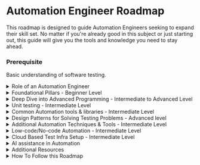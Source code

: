 # Automation Engineer Roadmap
This roadmap is designed to guide Automation Engineers seeking to expand their skill set. No matter if you're already good in this subject or just starting out, this guide will give you the tools and knowledge you need to stay ahead.

### Prerequisite
Basic understanding of software testing.

<details>
<summary>Role of an Automation Engineer
</summary>
  
- Define a robust test automation strategy aligned with project goals and technical requirements. Lead the implementation and execution of the strategy, ensuring efficient automation coverage.
- Evaluate and Select Automation Tools and Libraries. Analyze and compare various automation tools and libraries based on project needs and team expertise.Recommend and justify the optimal toolset for successful automation initiatives.
- Prioritize Automation Targets and Scope. Identify and prioritize tasks and processes suitable for automation across different testing layers (e.g., unit, integration, UI).Define the automation scope considering feasibility, ROI, and potential impact on quality.
- Develop and Maintain Automation Framework. Design and build a flexible and scalable automation framework capable of web, API, and mobile test automation.Continuously improve and maintain the framework, ensuring code reusability and ease of integration.
- Manage Automation Infrastructure and Environment. Set up and manage the necessary infrastructure for test automation execution, including tools, servers, and environments.
Monitor and maintain the environment, ensuring smooth execution and timely troubleshooting.
- Deliver Feedback and Optimize Processes. Facilitate rapid feedback loops by efficiently reporting test results and insights to the development team.Analyze automation performance and propose optimizations to improve efficiency and effectiveness.
- Document Automation Approach and Tools. Create comprehensive documentation covering the chosen automation process, framework, tools, and evaluation reports.Maintain clear and detailed documentation for smooth onboarding and knowledge sharing within the team.
- Highlight the role's contribution to improving product quality, reducing manual effort, and increasing development speed.
- Mention collaboration with developers and testers to ensure effective integration of automation practices.
- Emphasize the ongoing learning and adaptation aspects of automation engineering in a constantly evolving landscape.
</details>


<details>
<summary>Foundational Pillars - Beginner Level
</summary>
  
  #### Introduction to Problem Solving
    
  - Understanding Problem Specification.
  - Algorithmic Thinking.
  - Data organization.
  - Writing the first Pseudocode.
    
  #### Programming Basics:
  - Explore IDE features well.
  - Learn fundamental programming constructs like I/O, variables, data types, loops, conditionals and functions.
  - File handling.
  - Practise basic algorithms and data structures. 
  - Understand error handling and debugging techniques.
  - Get familiar with version control system.
    
  #### OOP Concepts:
  - Introduction to Packages, Classes and objects, Constructors and Access Modifiers.
  - Understand the principles of object-oriented programming (OOP) like encapsulation, inheritance, polymorphism, and abstraction.
  - Understand relationships between classes (association, aggregation, composition etc).
  - Apply good class design principles for maintainability.
  - Grasp object relationships and interactions (message passing, method calls).
  
  <details>
  <summary>Projects
  </summary>

   #### 1. Quiz Application:  
   
   #### Features:
   - Create a variety of question types (multiple choice, true/false, short answer).
   - Implement different difficulty levels.
   - Track user scores and progress.
   - Store and retrieve quiz data   
   
   #### Hint
   - Model questions, answers, and user scores using classes.
   - Use inheritance to create different question types.
   - Implement methods for handling user input, checking answers, and calculating scores.

   #### 2. Personal Finance Tracker:  
   #### Features:
   - Track income, expenses, and account balances.
   - Create budgets and categorize transactions.
   - Generate reports on spending habits and financial progress.
   
   #### Hint
   - Model accounts, transactions, and categories as classes.
   - Use methods for calculating balances, generating reports, and visualizing financial data.

   ### 3. Restaurant Menu Management System:  
   #### Features:
   - Add, edit, and delete menu items. 
   - Categorise dishes
   - Calculate bills
   - Print orders.

   #### Hint
   - Create a "MenuItem" class with constructors for different dish types (drinks, appetisers, main courses).
   - Use static methods for common tasks like printing the entire menu or calculating total bill.
   - Implement inner classes for order details and customer information.
   - Apply generics to handle different data types for menu items and order specifics.
   - Develop a console based user interface for managing the menu and handling orders.
   
   #### Aditonal project ideas
   - https://www.geeksforgeeks.org/java-projects/
   - https://www.geeksforgeeks.org/python-projects-beginner-to-advanced/
   - https://www.interviewbit.com/blog/c-sharp-projects/
   - https://www.freecodecamp.org/news/javascript-projects-for-beginners/

  </details>
</details>

<details>
<summary>Deep Dive into Advanced Programming - Intermediate to Advanced Level
</summary>

  #### Advanced Programming Concepts:
  - Explore advanced features of your chosen language (e.g., Java 8 streams, Python decorators etc).
  - Learn functional programming concepts.
  - Gain understanding of concurrency concepts and how to use those effectively.
  - Learn error handling. Example: Utilize custom exceptions for clear and specific error categorization.
  - Leverage exception chaining for propagating context and simplifying debugging.

<details>
<summary>Projects
</summary>
  
#### 1. Data Processing with Streams:
Implement a program that reads a text file, filters out words containing a specific letter, sorts them alphabetically, and counts the occurrences of each word.

Concepts:
- Stream API for functional-style operations on collections
- Lambda expressions and method references
- Intermediate operations (filter, map, sort) and terminal operations (count, collect)

#### 2. Functional Programming with Comparators:
Create a program that compares and sorts a list of Person objects based on different criteria (name, age, height) using custom comparators.

Concepts:
- Functional interfaces and lambda expressions
- Method references to existing methods
- Comparator chaining for combining multiple criteria

#### 3. Concurrent File Processing:
Develop a program that concurrently processes multiple files in a directory, performing tasks like counting lines, words, or characters.

Concepts:
- Use ExecutorService for managing threads
- Use Callable for tasks that return results
- Use Future for handling asynchronous results
- Use Synchronization mechanisms (locks, synchronized blocks) to ensure thread safety

#### 4. Custom Exception Handling:

Create a library management system that throws custom exceptions for invalid book IDs, missing books, or overdue returns.

Concepts:
- Extending Exception class to create custom exceptions
- Throwing and catching custom exceptions
- Exception chaining for preserving context information
    
</details>

#### Clean Code Practices:
- Readability: Write code that's easy to understand.
- Maintainability: Structure code for easy modification and bug fixing.
- Modularity: Break down code into well-defined, reusable components.
- Documentation: Provide clear explanations of code functionality and intent.
- Descriptive Naming: Use meaningful variable, function, and class names.
- Meaningful Comments: Explain complex logic or non-obvious code sections.
- Consistent Formatting: Adhere to a consistent code style guide for indentation, spacing, and newlines.
- Error Handling: Implement robust error checking and handling mechanisms.
- Refactoring: Regularly improve code structure without changing its external behavior.
- Code Reviews: Learn various effective ways for performing code reviews.

<details>
<summary>Project on Clean Code Practices
</summary>
  
  - Start with any open source sample code and try to apply the clean code concepts
  - Improve any of the above project already done using clean code practices now.
    
</details>

</details>

<details>
<summary>Unit testing - Intermediate Level
</summary>

### Unit Testing Concepts:
  - Understand the importance of unit testing and its role in automating test cases.
  - Introduction to Test Automation Pyramid
  - Start with any unit testing framework (Junit/TestNG/Pytest/NUnit etc)
  - Learn about test organization (hooks/fixtures)
  - Learn about test configurations
  - Learn about the  core compomnet of the unit test framework (Annotiations, Parameters, Dependencies, Factories, Listeners, Dependency injection etc as applicable.)
  - Understand about Assertions (AAA Pattern)
  - Creating Layered architecture (clear segrigation between business logic/application logic/data/utils).
  - Handling test data effectively.
  - Creating useful test reports.
  - Creating reusable utlilities.

### Test execution:
  - Run test on local machine
  - Deep dive into environment setup
  - Test Execution patterns (sequencial vs parallel)
  - Run test on docker container in local machine
  - Run test on CI (example: github action)
  - Run test on dedicated setup in cloud (example:EC2)
  - Run test using cloud services (example: browserstack)

<details>
<summary>Project - Test Data Management System
</summary>

  ### Features to be added
  #### Database Interactions:
  - Connect to your chosen database (MySQL, PostgreSQL, etc.).
  - Create classes to represent test data entities and map them to database tables.
  - Implement methods for CRUD (Create, Read, Update, Delete) operations on test data.
  #### Mock Data Generation:
  - Use supported libraries for random data generation.
  - Create custom logic for generating realistic data based on specific data types and formats.
  #### Data Anonymization:
  - Develop algorithms for masking or obfuscating sensitive information (e.g., names, addresses).
  - Consider using libraries like Apache OpenBLAS for more advanced anonymization techniques.
  #### Import/Export:
  - Use file I/O capabilities to read and write test data from/to files (CSV, JSON, XML).
  - Implement parsing and formatting logic for different data formats.
  #### User Interface:
  - Create a menu-driven console application for user input.
  - Display options for managing test data, generating data, searching, importing/exporting, etc.
  #### Test Framework Integration:
  - Write unit tests to ensure the TDMP's functionalities work as expected.
  - Create test cases for database interactions, data generation, anonymization, and other features.
</details>

</details>

<details>
<summary> Common Automation tools & libraries - Intermediate Level
</summary>

  #### Web app Automation
  - Understand common web application architectures (e.g., client-server, single-page applications).
  - Recognize elements of website design and layout (headers, footers, navigations, forms).
  - Practice manipulating DOM elements from browser console (adding/removing nodes, modifying attributes).
  - Understand basic event handling and user interaction patterns on web pages.
  - Explore different web automation frameworks (Example: Selenium, Cypress, Playwright) features
  - Start with any one web automation library and learn it well.
  - Learn common strategies for handling dynamic elements and page transitions.
  - Understand debugging techniques for identifying and resolving web automation issues.

  ### Mobile app Automation
  - Understand how mobile apps interact with the device (operating system, sensors, hardware).
  - Differentiate between native, hybrid, and web mobile app architectures.
  - Grasp the concept of app packages, activities, and intents.
  - Understand the need for emulators, simulators, and real devices for automation testing.
  - Familiarize yourself with mobile device configuration and management tools.
  - Compare and contrast popular mobile automation frameworks (Appium, Espresso etc).
  - Choose a stable tool based on your app type, language preference, and project requirements.
  - Deep dive into concepts like object locators, desired capabilities, driver configurations etc.
  - Start with mobile web browser automation (e.g., Chrome on Android) for fundamental understanding.
  - Progress to native app automation 
  - Finally, explore hybrid app automation, understanding the interplay between native and web components.
    
  ### API Automation
  - Understanding API basics: Grasp the fundamental concepts of APIs, including RESTful architecture, request-response patterns, HTTP methods (GET, POST, PUT, DELETE), status codes, authentication methods (basic, OAuth, tokens).
  - Explore various Backend technologies used for API development, such as Node.js, Flask (Python), Spring Boot (Java)
  - Choose appropriate API testing tools/libraries (Postman, RestAssured, Karate DSL or others based on your language and project needs.
  - Configure necessary environments for testing, including test servers, API endpoints, mocking tools, and data setup.
  - Learn how to construct and execute API requests using the chosen tool, handling different HTTP methods, headers, parameters, and body data.
  - Understand the concept of serialization and deserialization for request body.
  - Validate API responses for expected structure, data, status codes, and error messages.
  - Learn how to use API chains for validating business scenarios using APIs.
  - Manage test data effectively for different test cases, using techniques like parameterization and data-driven testing. 

</details>

<details>
<summary> Design Patterns for Solving Testing Problems - Advanced level
</summary>
  
  - Understand importantance of using design patterns in test code.
  - Design pattern classifications
  - Page Object for managing application side code in a web automation framework
  - Factory method design pattern for enabling flexibility in test setup and teardown.
  - Fluent Interface for enhancing test readability and maintainability by enabling method chaining.
  - Decorator pattern for dynamically adding or modifying behavior of test objects without affecting their core functionality.
  - Singleton pattern for managing shared resources or test configurations.
  - Adapter pattern for facilitate testing with external systems or legacy code by adapting incompatible interfaces.
  - Observer pattern can be used for implementing notification mechanisms or test reporting.
  - Builder patterns for creating pojo classes in api framework.

  <details>
  <summary> Project
  </summary>
  
  #### Web/mobile automation Framework 
  - Create an automation framework using Page object and singleton design patterns supporting desktop and mobile chrome browser.
  - Execute the tests using cloud based service (example: Lambdatest)

  ### Web/API automation framework
  - Combine web UI interaction capabilities with API testing functionalities within a single framework.

  ### Rest API automation framework with complete test pyramid coverage.
  - Start with any existing API backend code from github.
  - Create a API automation framework adding tests in unit/integration/contract and end2end layers.

  </details>

</details>

<details>
<summary>Additional Automation Techniques & Tools - Intermediate Level
</summary>

- Static analysis/Style guides: Enforce code quality and consistency before execution (e.g., SonarQube, ESLint).
- Contract testing: Ensure independent systems communicate as expected (e.g., Pact, Spring Cloud Contract).
- Model Based Testing: Derive test cases from system model behavior (e.g., Conformiq Qtronic, GraphWalker).
- Visual Validation:Verify UI appearance and layouts automatically (e.g., Applitools Eyes, Percy).
- Test containers: Provide lightweight, isolated environments for tests (e.g., Testcontainers, Docker Compose).
- Property based Testing: Generate varied inputs to uncover edge cases (e.g., Hypothesis, QuickCheck).
- Mutation testing: Measure test effectiveness by intentionally introducing errors (e.g., Pitest, Stryker).
- API Mocking: Simulate external services for testing in isolation (e.g., WireMock, MockServer).
- Monitoring tools: Track application performance and health (e.g., Splunk, Datadog).
- Performance testing tools: Measure application performance under load (e.g., JMeter, Gatling, K6, LightHouse).
- Static Application Security Testing (SAST) Tools: Analyse source code for security vulnerabilities without needing to run the application. (e.g., SonarQube, Fortify)
- Dynamic Application Security Testing (DAST) Tools: Scan running applications for vulnerabilities (e.g., Veracode, Qualys)
- Secret scaners : Scan code for leaked secrets (e.g., Talisman,TruffleHog ) 

</details>

<details>
<summary>Low-code/No-code Automation - Intermediate Level
</summary>

- Explore the world of low-code/no-code automation tools. 
- Pick up any one low-code automation tool and understand the key features and limitations

#### Project
Create a keyword-driven automation frameworks similar to the low code tool you had explored.

</details>

<details>
<summary>Cloud Based Test Infra Setup - Intermediate Level
</summary>

- Explore key offerings from various cloud providers like AWS CodeBuild, Google Cloud Build, Azure DevOps Pipelines, etc.
- Setting up and configuring cloud-based automation pipelines for specific testing scenarios (e.g., web UI automation, API testing).
- How to integrate Cloud-based automation environment with CI/CD pipelines for continuous testing and delivery.
- Explore and understand essential security practices for cloud-based automation, like access control, secrets management, and vulnerability scanning.

</details>

<details>
<summary>AI assistance in Automation
</summary>
  
  - Code Generation and Completion 
  - Template generation tools for generate boilerplate code, configuration files, and API client libraries automatically, saving you time and effort.
  - Generate test scripts
  - Generate test data
  - Analyse test results for RCA
    
</details>

<details>
<summary>Additional Resources
</summary>

  ### Youtube Videos:
  - [freeCodeCamp.org](https://www.youtube.com/playlist?list=PLWKjhJtqVAbnRT_hue-3zyiuIYj0OlpyG)
  - [Coding With John](https://www.youtube.com/playlist?list=PLkeaG1zpPTHiMjczpmZ6ALd46VjjiQJ_8)
  - [In28mins](https://www.youtube.com/playlist?list=PL91AF2D4024AA59AF)
  - [Programming with Mosh](https://www.youtube.com/@programmingwithmosh)
  - [Testing Mini Bytes](https://www.youtube.com/channel/UC6PTXUHb6j4Oxf0ccdRI11A)
  - [Java Brains](https://www.youtube.com/@Java.Brains)

  ### Blogs/Links
  - https://jenkov.com/tutorials/java/index.html
  - https://github.com/onlyfullstack/java-8-features
  - https://github.com/PacktPublishing/Java-Coding-Problems
  - https://www.baeldung.com/
  - https://www.javacodegeeks.com/
  - https://www.baeldung.com/java-jqwik-property-based-testing
  - https://graphwalker.github.io/
  - https://www.baeldung.com/java-mutation-testing-with-pitest
  - https://martinfowler.com/articles/practical-test-pyramid.html

</details>

<details>
<summary>How To Follow this Roadmap
</summary>
  
  - Dedicate at least 1 hour daily to practising and learning new skills. Consistency is key to progress.
  - Use a github repostory to push code and share with others.
  - Create a 3-month plan with specific goals and review it monthly to adapt and adjust your roadmap as needed.
  - The field of test automation is constantly evolving. Stay updated with the latest trends and technologies through blogs, conferences, and online communities.
  - Connect with other automation engineers, participate in online forums and discussions, and learn from each other's experiences.
</details>
